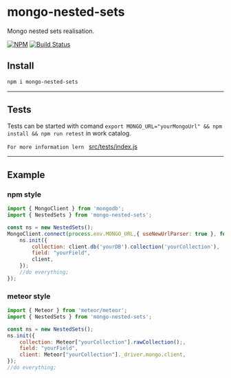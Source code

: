# mongo-nested-sets

Mongo nested sets realisation.

[![NPM](https://img.shields.io/npm/v/mongo-nested-sets.svg)](https://www.npmjs.com/package/mongo-nested-sets)
[![Build Status](https://travis-ci.org/menzorg/mongo-nested-sets.svg?branch=master)](https://travis-ci.org/menzorg/mongo-nested-sets)

## Install

```bash
npm i mongo-nested-sets
```

***
## Tests

Tests can be started with comand `export MONGO_URL="yourMongoUrl" && npm install && npm run retest` in work catalog.

``For more information lern `` [src/tests/index.js](https://github.com/Menzorg/mongo-nested-sets/src/tests/index.ts)
***
## Example
### npm style
```js
import { MongoClient } from 'mongodb';
import { NestedSets } from 'mongo-nested-sets';

const ns = new NestedSets();
MongoClient.connect(process.env.MONGO_URL,{ useNewUrlParser: true }, function(err, client) {
    ns.init({
        collection: client.db('yourDB').collection('yourCollection'),
        field: "yourField",
        client,
    });
    //do everything;
});
```

### meteor style
```js
import { Meteor } from 'meteor/meteor';
import { NestedSets } from 'mongo-nested-sets';

const ns = new NestedSets();
ns.init({
    collection: Meteor["yourCollection"].rawCollection();,
    field: "yourField",
    client: Meteor["yourCollection"]._driver.mongo.client,
});
//do everything;
```
